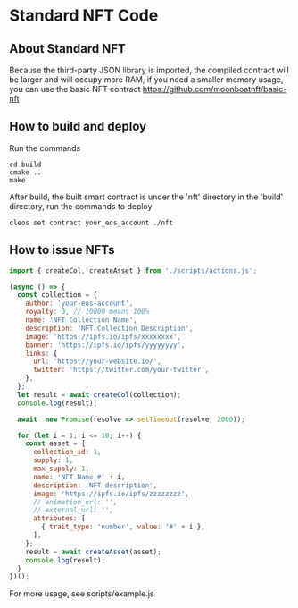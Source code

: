 # Standard NFT Code

## About Standard NFT

Because the third-party JSON library is imported, the compiled contract will be larger and will occupy more RAM, if you need a smaller memory usage, you can use the basic NFT contract https://github.com/moonboatnft/basic-nft

## How to build and deploy

Run the commands
```  
cd build
cmake ..
make  
```
After build, the built smart contract is under the 'nft' directory in the 'build' directory, run the commands to deploy
```
cleos set contract your_eos_account ./nft
```

## How to issue NFTs

```js
import { createCol, createAsset } from './scripts/actions.js';

(async () => {
  const collection = {
    author: 'your-eos-account',
    royalty: 0, // 10000 means 100%
    name: 'NFT Collection Name',
    description: 'NFT Collection Description',
    image: 'https://ipfs.io/ipfs/xxxxxxxx',
    banner: 'https://ipfs.io/ipfs/yyyyyyyy',
    links: {
      url: 'https://your-website.io/',
      twitter: 'https://twitter.com/your-twitter',
    },
  };
  let result = await createCol(collection);
  console.log(result);

  await  new Promise(resolve => setTimeout(resolve, 2000));

  for (let i = 1; i <= 10; i++) {
    const asset = {
      collection_id: 1,
      supply: 1,
      max_supply: 1,
      name: 'NFT Name #' + i,
      description: 'NFT description',
      image: 'https://ipfs.io/ipfs/zzzzzzzz',
      // animation_url: '',
      // external_url: '',
      attributes: [
        { trait_type: 'number', value: '#' + i },
      ],
    };
    result = await createAsset(asset);
    console.log(result);
  }
})();
```
For more usage, see scripts/example.js

 